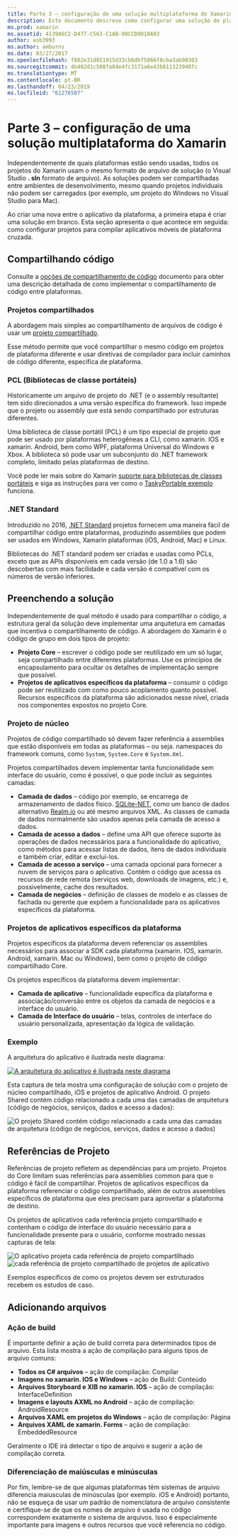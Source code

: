 ```yaml
---
title: Parte 3 – configuração de uma solução multiplataforma do Xamarin
description: Este documento descreve como configurar uma solução de plataforma cruzada no Xamarin. Ele descreve compartilhado de código várias estratégias de compartilhamento, como projetos e .NET Standard.
ms.prod: xamarin
ms.assetid: 4139A6C2-D477-C563-C1AB-98CCD0D10A93
author: asb3993
ms.author: amburns
ms.date: 03/27/2017
ms.openlocfilehash: f802e31d851915d33cb6dbf5866f8cba3ab90303
ms.sourcegitcommit: 4b402d1c508fa84e4fc3171a6e43b811323948fc
ms.translationtype: MT
ms.contentlocale: pt-BR
ms.lasthandoff: 04/23/2019
ms.locfileid: "61276507"
---
```

# <a name="part-3---setting-up-a-xamarin-cross-platform-solution"></a>Parte 3 – configuração de uma solução multiplataforma do Xamarin

Independentemente de quais plataformas estão sendo usadas, todos os projetos do Xamarin usam o mesmo formato de arquivo de solução (o Visual Studio **. sln** formato de arquivo). As soluções podem ser compartilhadas entre ambientes de desenvolvimento, mesmo quando projetos individuais não podem ser carregados (por exemplo, um projeto do Windows no Visual Studio para Mac).



Ao criar uma nova entre o aplicativo da plataforma, a primeira etapa é criar uma solução em branco. Esta seção apresenta o que acontece em seguida: como configurar projetos para compilar aplicativos móveis de plataforma cruzada.

 <a name="Sharing_Code" />


## <a name="sharing-code"></a>Compartilhando código

Consulte a [opções de compartilhamento de código](~/cross-platform/app-fundamentals/code-sharing.md) documento para obter uma descrição detalhada de como implementar o compartilhamento de código entre plataformas.

 <a name="Shared_Asset_Projects" />


### <a name="shared-projects"></a>Projetos compartilhados

A abordagem mais simples ao compartilhamento de arquivos de código é usar um [projeto compartilhado](~/cross-platform/app-fundamentals/shared-projects.md).

Esse método permite que você compartilhar o mesmo código em projetos de plataforma diferente e usar diretivas de compilador para incluir caminhos de código diferente, específica de plataforma.

 <a name="Portable_Class_Libraries" />


### <a name="portable-class-libraries-pcl"></a>PCL (Bibliotecas de classe portáteis)

Historicamente um arquivo de projeto do .NET (e o assembly resultante) tem sido direcionados a uma versão específica do framework. Isso impede que o projeto ou assembly que está sendo compartilhado por estruturas diferentes.

Uma biblioteca de classe portátil (PCL) é um tipo especial de projeto que pode ser usado por plataformas heterogêneas a CLI, como xamarin. IOS e xamarin. Android, bem como WPF, plataforma Universal do Windows e Xbox. A biblioteca só pode usar um subconjunto do .NET framework completo, limitado pelas plataformas de destino.

Você pode ler mais sobre do Xamarin [suporte para bibliotecas de classes portáteis](~/cross-platform/app-fundamentals/pcl.md) e siga as instruções para ver como o [TaskyPortable exemplo](https://github.com/xamarin/mobile-samples/tree/master/TaskyPortable) funciona.


### <a name="net-standard"></a>.NET Standard

Introduzido no 2016, [.NET Standard](~/cross-platform/app-fundamentals/net-standard.md) projetos fornecem uma maneira fácil de compartilhar código entre plataformas, produzindo assemblies que podem ser usados em Windows, Xamarin plataformas (iOS, Android, Mac) e Linux.

Bibliotecas do .NET standard podem ser criadas e usadas como PCLs, exceto que as APIs disponíveis em cada versão (de 1.0 a 1.6) são descobertas com mais facilidade e cada versão é compatível com os números de versão inferiores.



 <a name="Populating_the_Solution" />


## <a name="populating-the-solution"></a>Preenchendo a solução

Independentemente de qual método é usado para compartilhar o código, a estrutura geral da solução deve implementar uma arquitetura em camadas que incentiva o compartilhamento de código.
A abordagem do Xamarin é o código de grupo em dois tipos de projeto:

-   **Projeto Core** – escrever o código pode ser reutilizado em um só lugar, seja compartilhado entre diferentes plataformas. Use os princípios de encapsulamento para ocultar os detalhes de implementação sempre que possível.
-   **Projetos de aplicativos específicos da plataforma** – consumir o código pode ser reutilizado com como pouco acoplamento quanto possível. Recursos específicos da plataforma são adicionados nesse nível, criada nos componentes expostos no projeto Core.


 <a name="Core_Project" />


### <a name="core-project"></a>Projeto de núcleo

Projetos de código compartilhado só devem fazer referência a assemblies que estão disponíveis em todas as plataformas – ou seja. namespaces do framework comuns, como `System`, `System.Core` e `System.Xml`.

Projetos compartilhados devem implementar tanta funcionalidade sem interface do usuário, como é possível, o que pode incluir as seguintes camadas:

-   **Camada de dados** – código por exemplo, se encarrega de armazenamento de dados físico.  [SQLite-NET](https://github.com/praeclarum/sqlite-net), como um banco de dados alternativo [Realm.io](https://realm.io/products/realm-mobile-database/) ou até mesmo arquivos XML. As classes de camada de dados normalmente são usados apenas pela camada de acesso a dados.
-   **Camada de acesso a dados** – define uma API que oferece suporte às operações de dados necessários para a funcionalidade do aplicativo, como métodos para acessar listas de dados, itens de dados individuais e também criar, editar e excluí-los.
-   **Camada de acesso a serviço** – uma camada opcional para fornecer a nuvem de serviços para o aplicativo. Contém o código que acessa os recursos de rede remota (serviços web, downloads de imagens, etc.) e, possivelmente, cache dos resultados.
-   **Camada de negócios** – definição de classes de modelo e as classes de fachada ou gerente que expõem a funcionalidade para os aplicativos específicos da plataforma.


 <a name="Platform-Specific_Application_Projects" />


### <a name="platform-specific-application-projects"></a>Projetos de aplicativos específicos da plataforma

Projetos específicos da plataforma devem referenciar os assemblies necessários para associar a SDK cada plataforma (xamarin. IOS, xamarin. Android, xamarin. Mac ou Windows), bem como o projeto de código compartilhado Core.

Os projetos específicos da plataforma devem implementar:

-   **Camada de aplicativo** – funcionalidade específica da plataforma e associação/conversão entre os objetos da camada de negócios e a interface do usuário.
-   **Camada de Interface do usuário** – telas, controles de interface do usuário personalizada, apresentação da lógica de validação.


<a name="Example" />


### <a name="example"></a>Exemplo

A arquitetura do aplicativo é ilustrada neste diagrama:

 [ ![](setting-up-a-xamarin-cross-platform-solution-images/conceptualarchitecture.png "A arquitetura do aplicativo é ilustrada neste diagrama")](setting-up-a-xamarin-cross-platform-solution-images/conceptualarchitecture.png#lightbox)

Esta captura de tela mostra uma configuração de solução com o projeto de núcleo compartilhado, iOS e projetos de aplicativo Android. O projeto Shared contém código relacionado a cada uma das camadas de arquitetura (código de negócios, serviços, dados e acesso a dados):

 ![](setting-up-a-xamarin-cross-platform-solution-images/core-solution-example.png "O projeto Shared contém código relacionado a cada uma das camadas de arquitetura (código de negócios, serviços, dados e acesso a dados)")


 <a name="Project_References" />


## <a name="project-references"></a>Referências de Projeto

Referências de projeto refletem as dependências para um projeto. Projetos do Core limitam suas referências para assemblies common para que o código é fácil de compartilhar.
Projetos de aplicativos específicos da plataforma referenciar o código compartilhado, além de outros assemblies específicos de plataforma que eles precisam para aproveitar a plataforma de destino.

Os projetos de aplicativos cada referência projeto compartilhado e contenham o código de interface do usuário necessário para a funcionalidade presente para o usuário, conforme mostrado nessas capturas de tela:

![](setting-up-a-xamarin-cross-platform-solution-images/solution-android.png "O aplicativo projeta cada referência de projeto compartilhado") ![](setting-up-a-xamarin-cross-platform-solution-images/solution-ios.png "cada referência de projeto compartilhado de projetos de aplicativo")


Exemplos específicos de como os projetos devem ser estruturados recebem os estudos de caso.

 <a name="Adding_Files" />


## <a name="adding-files"></a>Adicionando arquivos

 <a name="Build_Action" />


### <a name="build-action"></a>Ação de build

É importante definir a ação de build correta para determinados tipos de arquivo. Esta lista mostra a ação de compilação para alguns tipos de arquivo comuns:

-  **Todos os C# arquivos** – ação de compilação: Compilar
-   **Imagens no xamarin. IOS e Windows** – ação de Build: Conteúdo
-   **Arquivos Storyboard e XIB no xamarin. IOS** – ação de compilação: InterfaceDefinition
-   **Imagens e layouts AXML no Android** – ação de compilação: AndroidResource
-  **Arquivos XAML em projetos do Windows** – ação de compilação: Página
-  **Arquivos XAML de xamarin. Forms** – ação de compilação: EmbeddedResource


Geralmente o IDE irá detectar o tipo de arquivo e sugerir a ação de compilação correta.

 <a name="Case_Sensitivity" />


### <a name="case-sensitivity"></a>Diferenciação de maiúsculas e minúsculas

Por fim, lembre-se de que algumas plataformas têm sistemas de arquivo diferencia maiusculas de minúsculas (por exemplo.
iOS e Android) portanto, não se esqueça de usar um padrão de nomenclatura de arquivo consistente e certifique-se de que os nomes de arquivo é usada no código correspondem exatamente o sistema de arquivos. Isso é especialmente importante para imagens e outros recursos que você referencia no código.
